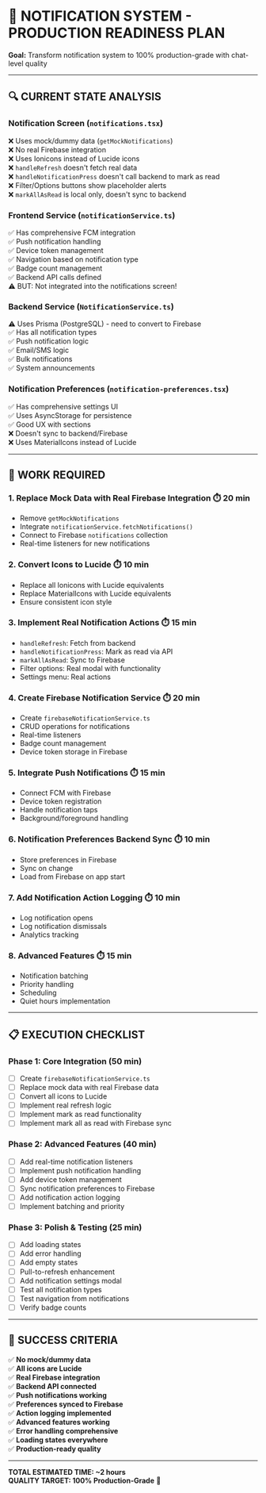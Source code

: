 # 🔔 NOTIFICATION SYSTEM - PRODUCTION READINESS PLAN

**Goal:** Transform notification system to 100% production-grade with chat-level quality

---

## 🔍 CURRENT STATE ANALYSIS

### **Notification Screen (`notifications.tsx`)**
❌ Uses mock/dummy data (`getMockNotifications`)  
❌ No real Firebase integration  
❌ Uses Ionicons instead of Lucide icons  
❌ `handleRefresh` doesn't fetch real data  
❌ `handleNotificationPress` doesn't call backend to mark as read  
❌ Filter/Options buttons show placeholder alerts  
❌ `markAllAsRead` is local only, doesn't sync to backend  

### **Frontend Service (`notificationService.ts`)**
✅ Has comprehensive FCM integration  
✅ Push notification handling  
✅ Device token management  
✅ Navigation based on notification type  
✅ Badge count management  
✅ Backend API calls defined  
⚠️ BUT: Not integrated into the notifications screen!  

### **Backend Service (`NotificationService.ts`)**
⚠️ Uses Prisma (PostgreSQL) - need to convert to Firebase  
✅ Has all notification types  
✅ Push notification logic  
✅ Email/SMS logic  
✅ Bulk notifications  
✅ System announcements  

### **Notification Preferences (`notification-preferences.tsx`)**
✅ Has comprehensive settings UI  
✅ Uses AsyncStorage for persistence  
✅ Good UX with sections  
❌ Doesn't sync to backend/Firebase  
❌ Uses MaterialIcons instead of Lucide  

---

## 🎯 WORK REQUIRED

### **1. Replace Mock Data with Real Firebase Integration** ⏱️ 20 min
- Remove `getMockNotifications`
- Integrate `notificationService.fetchNotifications()`
- Connect to Firebase `notifications` collection
- Real-time listeners for new notifications

### **2. Convert Icons to Lucide** ⏱️ 10 min
- Replace all Ionicons with Lucide equivalents
- Replace MaterialIcons with Lucide equivalents
- Ensure consistent icon style

### **3. Implement Real Notification Actions** ⏱️ 15 min
- `handleRefresh`: Fetch from backend
- `handleNotificationPress`: Mark as read via API
- `markAllAsRead`: Sync to Firebase
- Filter options: Real modal with functionality
- Settings menu: Real actions

###  **4. Create Firebase Notification Service** ⏱️ 20 min
- Create `firebaseNotificationService.ts`
- CRUD operations for notifications
- Real-time listeners
- Badge count management
- Device token storage in Firebase

### **5. Integrate Push Notifications** ⏱️ 15 min
- Connect FCM with Firebase
- Device token registration
- Handle notification taps
- Background/foreground handling

### **6. Notification Preferences Backend Sync** ⏱️ 10 min
- Store preferences in Firebase
- Sync on change
- Load from Firebase on app start

### **7. Add Notification Action Logging** ⏱️ 10 min
- Log notification opens
- Log notification dismissals
- Analytics tracking

### **8. Advanced Features** ⏱️ 15 min
- Notification batching
- Priority handling
- Scheduling
- Quiet hours implementation

---

## 📋 EXECUTION CHECKLIST

### **Phase 1: Core Integration** (50 min)
- [ ] Create `firebaseNotificationService.ts`
- [ ] Replace mock data with real Firebase data
- [ ] Convert all icons to Lucide
- [ ] Implement real refresh logic
- [ ] Implement mark as read functionality
- [ ] Implement mark all as read with Firebase sync

### **Phase 2: Advanced Features** (40 min)
- [ ] Add real-time notification listeners
- [ ] Implement push notification handling
- [ ] Add device token management
- [ ] Sync notification preferences to Firebase
- [ ] Add notification action logging
- [ ] Implement batching and priority

### **Phase 3: Polish & Testing** (25 min)
- [ ] Add loading states
- [ ] Add error handling
- [ ] Add empty states
- [ ] Pull-to-refresh enhancement
- [ ] Add notification settings modal
- [ ] Test all notification types
- [ ] Test navigation from notifications
- [ ] Verify badge counts

---

## 🎯 SUCCESS CRITERIA

✅ **No mock/dummy data**  
✅ **All icons are Lucide**  
✅ **Real Firebase integration**  
✅ **Backend API connected**  
✅ **Push notifications working**  
✅ **Preferences synced to Firebase**  
✅ **Action logging implemented**  
✅ **Advanced features working**  
✅ **Error handling comprehensive**  
✅ **Loading states everywhere**  
✅ **Production-ready quality**  

---

**TOTAL ESTIMATED TIME: ~2 hours**  
**QUALITY TARGET: 100% Production-Grade** 💯


